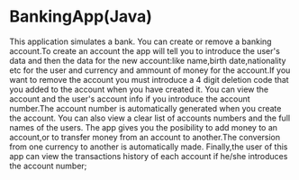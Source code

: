 # BankingApp(Java)

This application simulates a bank.
You can create or remove a banking account.To create an account the app will tell you to introduce the user's data and then the data for the new account:like name,birth date,nationality etc for the user and currency and ammount of money for the account.If you want to remove the account you must introduce a 4 digit deletion code that you added to the account when you have created it.
You can view the account and the user's account info if you introduce the account number.The account number is automatically generated when you create the account.
You can also view a clear list of accounts numbers and the full names of the users.
The app gives you the posibility to add money to an account,or to transfer money from an account to another.The conversion from one currency to another is automatically made.
Finally,the user of this app can view the transactions history of each account if he/she introduces the account number;
